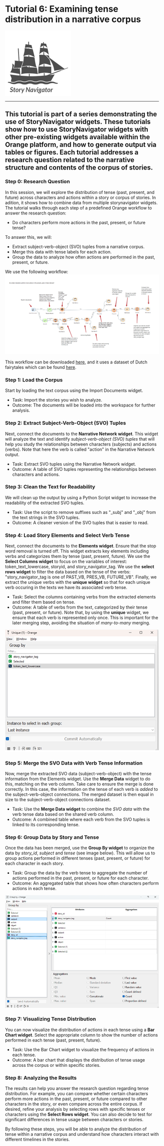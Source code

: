 # Tutorial 6: Examining tense distribution in a narrative corpus

![StoryNavigator Logo](../../doc/widgets/images/storynavigator_logo_small.png)

---
This tutorial is part of a series demonstrating the use of StoryNavigator widgets. These tutorials show how to use StoryNavigator widgets with other pre-existing widgets available within the Orange platform, and how to generate output via tables or figures. Each tutorial addresses a research question related to the narrative structure and contents of the corpus of stories.
---

### Step 0: Research Question
In this session, we will explore the distribution of tense (past, present, and future) across characters and actions within a story or corpus of stories. In adition, it shows how to combine data from multiple storynavigator widgets. The tutorial walks through each step of a predefined Orange workflow to answer the research question:

- Do characters perform more actions in the past, present, or future tense?

To answer this, we will:

- Extract subject-verb-object (SVO) tuples from a narrative corpus.
- Merge this data with tense labels for each action.
- Group the data to analyze how often actions are performed in the past, present, or future.

We use the following workflow:
![Workflow](../../doc/widgets/images/past_present_future_tense.png)

This workflow can be downloaded [here](../../doc/widgets/workflows/), and it uses a dataset of Dutch fairytales which can be found [here](../../doc/widgets/fairytales/).

### Step 1: Load the Corpus
Start by loading the text corpus using the Import Documents widget.

- Task: Import the stories you wish to analyze.
- Outcome: The documents will be loaded into the workspace for further analysis.

### Step 2: Extract Subject-Verb-Object (SVO) Tuples
Next, connect the documents to the **Narrative Network widget**. This widget will analyze the text and identify *subject-verb-object (SVO) tuples* that will help you study the relationships between characters (subjects) and actions (verbs). Note that here the verb is called "action" in the Narrative Network output.

- Task: Extract SVO tuples using the Narrative Network widget.
- Outcome: A table of SVO tuples representing the relationships between characters and actions.

### Step 3: Clean the Text for Readability
We will clean up the output by using a Python Script widget to increase the readability of the extracted SVO tuples.

- Task: Use the script to remove suffixes such as "_subj" and "_obj" from the text strings in the SVO tuples.
- Outcome: A cleaner version of the SVO tuples that is easier to read.

### Step 4: Load Story Elements and Select Verb Tense
Next, connect the documents to the **Elements widget**. Ensure that the stop word removal is turned off. This widget extracts key elements including verbs and categorizes them by tense (past, present, future). We use the **Select Columns widget** to focus on the variables of interest: token_text_lowercase, storyid, and story_navigator_tag. We use the **select rows widget** to filter the data based on the tense of the verbs: "story_navigator_tag is one of PAST_VB, PRES_VB, FUTURE_VB".  Finally, we extract the unique verbs with the **unique widget** so that for each unique verb occuring in the texts we have its associated verb tense.

- Task: Select the columns containing verbs from the extracted elements and filter them based on tense.
- Outcome: A table of verbs from the text, categorized by their tense (past, present, or future). Note that, by using the **unique** widget, we ensure that each verb is represented only once. This is important for the later merging step, avoiding the situation of *many-to-many* merging.

![Workflow](../../doc/widgets/images/unique.png)


### Step 5: Merge the SVO Data with Verb Tense Information
Now, merge the extracted SVO data (subject-verb-object) with the tense information from the Elements widget. Use the **Merge Data** widget to do this, matching on the verb column. Take care to ensure the merge is done correctly. In this case, the information on the tense of each verb is *added* to the subject-verb-object connections. The merged dataset is then equal in size to the subject-verb-object connections dataset.

- Task: Use the **Merge Data widget** to combine the *SVO data* with the verb tense data based on the shared verb column.
- Outcome: A combined table where each verb from the SVO tuples is linked to its corresponding tense.

### Step 6: Group Data by Story and Tense
Once the data has been merged, use the **Group By widget** to organize the data by *story_id*, *subject* and *tense* (see image below). This will allow us to group actions performed in different tenses (past, present, or future) for each character in each story.

- Task: Group the data by the verb tense to aggregate the number of actions performed in the past, present, or future for each character.
- Outcome: An aggregated table that shows how often characters perform actions in each tense.

![Workflow](../../doc/widgets/images/group_by.png)

### Step 7: Visualizing Tense Distribution
You can now visualize the distribution of actions in each tense using a **Bar Chart widget**. Select the appropriate column to show the number of actions performed in each tense (past, present, future).

- Task: Use the Bar Chart widget to visualize the frequency of actions in each tense.
- Outcome: A bar chart that displays the distribution of tense usage across the corpus or within specific stories.

### Step 8: Analyzing the Results
The results can help you answer the research question regarding tense distribution. For example, you can compare whether certain characters perform more actions in the past, present, or future compared to other characters in the story, or even compare across the entire corpus. If desired, refine your analysis by selecting rows with specific tenses or characters using the **Select Rows widget**. You can also decide to test for significant differences in tense usage between characters or stories.

By following these steps, you will be able to analyze the distribution of tense within a narrative corpus and understand how characters interact with different timelines in the stories.